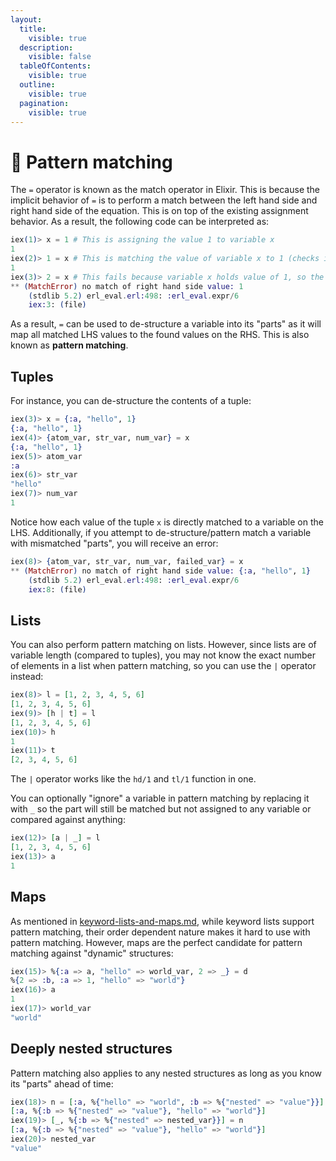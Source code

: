 ```yaml
---
layout:
  title:
    visible: true
  description:
    visible: false
  tableOfContents:
    visible: true
  outline:
    visible: true
  pagination:
    visible: true
---
```


# 🦀 Pattern matching

The `=` operator is known as the match operator in Elixir. This is because the implicit behavior of `=` is to perform a match between the left hand side and right hand side of the equation. This is on top of the existing assignment behavior. As a result, the following code can be interpreted as:

```elixir
iex(1)> x = 1 # This is assigning the value 1 to variable x
1
iex(2)> 1 = x # This is matching the value of variable x to 1 (checks if LHS == RHS)
1
iex(3)> 2 = x # This fails because variable x holds value of 1, so the match fails
** (MatchError) no match of right hand side value: 1
    (stdlib 5.2) erl_eval.erl:498: :erl_eval.expr/6
    iex:3: (file)
```

As a result, `=` can be used to de-structure a variable into its "parts" as it will map all matched LHS values to the found values on the RHS. This is also known as **pattern matching**.

## Tuples

For instance, you can de-structure the contents of a tuple:

```elixir
iex(3)> x = {:a, "hello", 1}
{:a, "hello", 1}
iex(4)> {atom_var, str_var, num_var} = x
{:a, "hello", 1}
iex(5)> atom_var
:a
iex(6)> str_var
"hello"
iex(7)> num_var
1
```

Notice how each value of the tuple `x` is directly matched to a variable on the LHS. Additionally, if you attempt to de-structure/pattern match a variable with mismatched "parts", you will receive an error:

```elixir
iex(8)> {atom_var, str_var, num_var, failed_var} = x
** (MatchError) no match of right hand side value: {:a, "hello", 1}
    (stdlib 5.2) erl_eval.erl:498: :erl_eval.expr/6
    iex:8: (file)
```

## Lists

You can also perform pattern matching on lists. However, since lists are of variable length (compared to tuples), you may not know the exact number of elements in a list when pattern matching, so you can use the `|` operator instead:

```elixir
iex(8)> l = [1, 2, 3, 4, 5, 6]
[1, 2, 3, 4, 5, 6]
iex(9)> [h | t] = l
[1, 2, 3, 4, 5, 6]
iex(10)> h
1
iex(11)> t
[2, 3, 4, 5, 6]
```

The `|` operator works like the `hd/1` and `tl/1` function in one.

You can optionally "ignore" a variable in pattern matching by replacing it with `_` so the part will still be matched but not assigned to any variable or compared against anything:

```elixir
iex(12)> [a | _] = l
[1, 2, 3, 4, 5, 6]
iex(13)> a
1
```

## Maps

As mentioned in [keyword-lists-and-maps.md](types/keyword-lists-and-maps.md "mention"), while keyword lists support pattern matching, their order dependent nature makes it hard to use with pattern matching. However, maps are the perfect candidate for pattern matching against "dynamic" structures:

```elixir
iex(15)> %{:a => a, "hello" => world_var, 2 => _} = d
%{2 => :b, :a => 1, "hello" => "world"}
iex(16)> a
1
iex(17)> world_var
"world"
```

## Deeply nested structures

Pattern matching also applies to any nested structures as long as you know its "parts" ahead of time:

```elixir
iex(18)> n = [:a, %{"hello" => "world", :b => %{"nested" => "value"}}]
[:a, %{:b => %{"nested" => "value"}, "hello" => "world"}]
iex(19)> [_, %{:b => %{"nested" => nested_var}}] = n
[:a, %{:b => %{"nested" => "value"}, "hello" => "world"}]
iex(20)> nested_var
"value"
```
